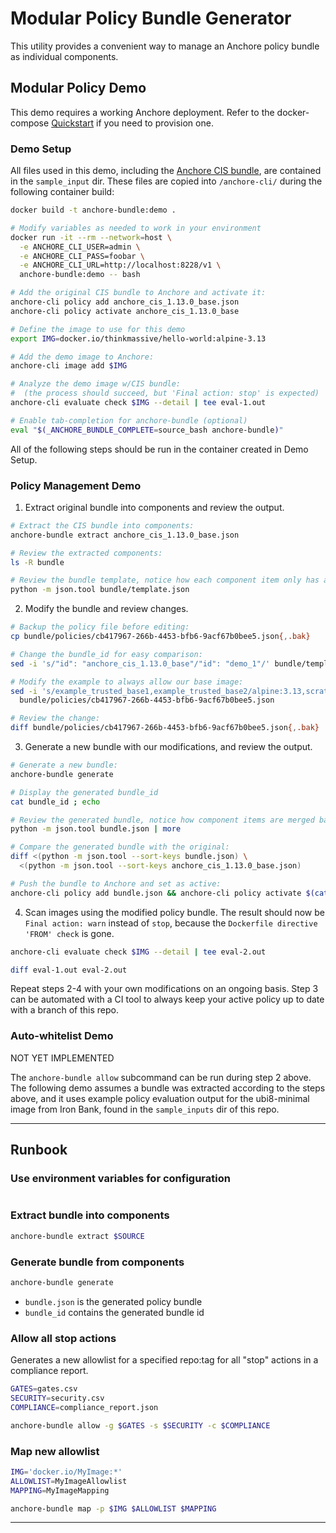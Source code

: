 # Modular Policy Bundle Generator

This utility provides a convenient way to manage an Anchore policy bundle as individual components. 

## Modular Policy Demo

This demo requires a working Anchore deployment. Refer to the docker-compose [Quickstart](https://docs.anchore.com/current/docs/quickstart/) if you need to provision one.

### Demo Setup
All files used in this demo, including the [Anchore CIS bundle](https://github.com/anchore/hub/blob/master/sources/bundles/anchore_cis_1.13.0_base.json), are contained in the `sample_input` dir. These files are copied into `/anchore-cli/` during the following container build:
```bash
docker build -t anchore-bundle:demo .

# Modify variables as needed to work in your environment
docker run -it --rm --network=host \
  -e ANCHORE_CLI_USER=admin \
  -e ANCHORE_CLI_PASS=foobar \
  -e ANCHORE_CLI_URL=http://localhost:8228/v1 \
  anchore-bundle:demo -- bash

# Add the original CIS bundle to Anchore and activate it:
anchore-cli policy add anchore_cis_1.13.0_base.json
anchore-cli policy activate anchore_cis_1.13.0_base

# Define the image to use for this demo
export IMG=docker.io/thinkmassive/hello-world:alpine-3.13

# Add the demo image to Anchore:
anchore-cli image add $IMG

# Analyze the demo image w/CIS bundle:
#  (the process should succeed, but 'Final action: stop' is expected)
anchore-cli evaluate check $IMG --detail | tee eval-1.out

# Enable tab-completion for anchore-bundle (optional)
eval "$(_ANCHORE_BUNDLE_COMPLETE=source_bash anchore-bundle)"
```

All of the following steps should be run in the container created in Demo Setup.

### Policy Management Demo

1. Extract original bundle into components and review the output.

```bash
# Extract the CIS bundle into components:
anchore-bundle extract anchore_cis_1.13.0_base.json

# Review the extracted components:
ls -R bundle

# Review the bundle template, notice how each component item only has an id field:
python -m json.tool bundle/template.json
```

2. Modify the bundle and review changes.

```bash
# Backup the policy file before editing:
cp bundle/policies/cb417967-266b-4453-bfb6-9acf67b0bee5.json{,.bak}

# Change the bundle_id for easy comparison:
sed -i 's/"id": "anchore_cis_1.13.0_base"/"id": "demo_1"/' bundle/template.json

# Modify the example to always allow our base image:
sed -i 's/example_trusted_base1,example_trusted_base2/alpine:3.13,scratch/' \
  bundle/policies/cb417967-266b-4453-bfb6-9acf67b0bee5.json

# Review the change:
diff bundle/policies/cb417967-266b-4453-bfb6-9acf67b0bee5.json{,.bak}
```

3. Generate a new bundle with our modifications, and review the output.

```bash
# Generate a new bundle:
anchore-bundle generate

# Display the generated bundle_id
cat bundle_id ; echo

# Review the generated bundle, notice how component items are merged back into the template:
python -m json.tool bundle.json | more

# Compare the generated bundle with the original:
diff <(python -m json.tool --sort-keys bundle.json) \
  <(python -m json.tool --sort-keys anchore_cis_1.13.0_base.json)

# Push the bundle to Anchore and set as active:
anchore-cli policy add bundle.json && anchore-cli policy activate $(cat bundle_id)
```

4. Scan images using the modified policy bundle. The result should now be `Final action: warn` instead of `stop`, because the `Dockerfile directive 'FROM' check` is gone.

```bash
anchore-cli evaluate check $IMG --detail | tee eval-2.out

diff eval-1.out eval-2.out
```

Repeat steps 2-4 with your own modifications on an ongoing basis. Step 3 can be automated with a CI tool to always keep your active policy up to date with a branch of this repo.

### Auto-whitelist Demo

NOT YET IMPLEMENTED

The `anchore-bundle allow` subcommand can be run during step 2 above. The following demo assumes a bundle was extracted according to the steps above, and it uses example policy evaluation output for the ubi8-minimal image from Iron Bank, found in the `sample_inputs` dir of this repo.

---

## Runbook

### Use environment variables for configuration
```bash
```

### Extract bundle into components

```bash
anchore-bundle extract $SOURCE
```

### Generate bundle from components

```bash
anchore-bundle generate
```

  - `bundle.json` is the generated policy bundle
  - `bundle_id` contains the generated bundle id

### Allow all stop actions

Generates a new allowlist for a specified repo:tag for all "stop" actions in a compliance report.

```bash
GATES=gates.csv
SECURITY=security.csv
COMPLIANCE=compliance_report.json

anchore-bundle allow -g $GATES -s $SECURITY -c $COMPLIANCE
```

### Map new allowlist 
```bash
IMG='docker.io/MyImage:*'
ALLOWLIST=MyImageAllowlist
MAPPING=MyImageMapping

anchore-bundle map -p $IMG $ALLOWLIST $MAPPING
```

---
